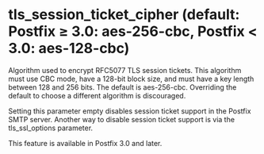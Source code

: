 # tls_session_ticket_cipher (default: Postfix ≥ 3.0: aes-256-cbc, Postfix < 3.0: aes-128-cbc)
 Algorithm used to encrypt RFC5077 TLS session tickets. This
algorithm must use CBC mode, have a 128-bit block size, and must
have a key length between 128 and 256 bits. The default is
aes-256-cbc. Overriding the default to choose a different algorithm
is discouraged. 


 Setting this parameter empty disables session ticket support
in the Postfix SMTP server. Another way to disable session ticket
support is via the tls\_ssl\_options parameter. 


 This feature is available in Postfix 3.0 and later. 


